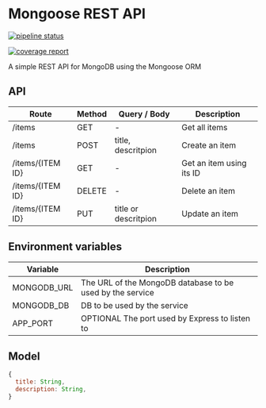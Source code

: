 # Mongoose REST API

[![pipeline status](http://10.115.1.14/education/mongoose_crud_rest_api/badges/tdd/pipeline.svg)](http://10.115.1.14/education/mongoose_crud_rest_api/-/commits/tdd)

[![coverage report](http://10.115.1.14/education/mongoose_crud_rest_api/badges/tdd/coverage.svg)](http://10.115.1.14/education/mongoose_crud_rest_api/-/commits/tdd)

A simple REST API for MongoDB using the Mongoose ORM

## API

| Route | Method | Query / Body | Description |
| --- | --- | --- | --- |
| /items | GET | - | Get all items |
| /items | POST | title, descritpion | Create an item |
| /items/{ITEM ID} | GET | - | Get an item using its ID |
| /items/{ITEM ID} | DELETE | - | Delete an item |
| /items/{ITEM ID} | PUT | title or descritpion | Update an item |

## Environment variables

| Variable | Description |
| --- | --- |
| MONGODB_URL | The URL of the MongoDB database to be used by the service |
| MONGODB_DB | DB to be used by the service |
| APP_PORT | OPTIONAL The port used by Express to listen to |

## Model

```javascript
{
  title: String,
  description: String,
}
```
